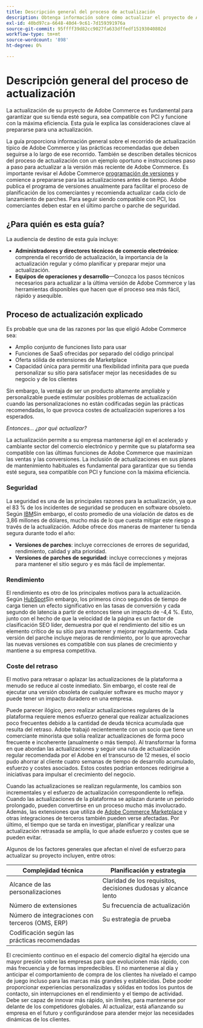 ```yaml
---
title: Descripción general del proceso de actualización
description: Obtenga información sobre cómo actualizar el proyecto de Adobe Commerce ayuda a mantener la seguridad de su tienda y a funcionar de forma eficaz.
exl-id: 40bd97ca-6648-40d4-9c61-7d159391976a
source-git-commit: 95ffff39d82cc9027fa633dffedf15193040802d
workflow-type: tm+mt
source-wordcount: '898'
ht-degree: 0%

---
```


# Descripción general del proceso de actualización

La actualización de su proyecto de Adobe Commerce es fundamental para garantizar que su tienda esté segura, sea compatible con PCI y funcione con la máxima eficiencia. Esta guía le explica las consideraciones clave al prepararse para una actualización.

La guía proporciona información general sobre el recorrido de actualización típico de Adobe Commerce y las prácticas recomendadas que deben seguirse a lo largo de ese recorrido. También se describen detalles técnicos del proceso de actualización con un ejemplo oportuno e instrucciones paso a paso para actualizar a la versión más reciente de Adobe Commerce. Es importante revisar el Adobe Commerce [programación de versiones](../release/schedule.md) y comience a prepararse para las actualizaciones antes de tiempo. Adobe publica el programa de versiones anualmente para facilitar el proceso de planificación de los comerciantes y recomienda actualizar cada ciclo de lanzamiento de parches. Para seguir siendo compatible con PCI, los comerciantes deben estar en el último parche o parche de seguridad.

## ¿Para quién es esta guía?

La audiencia de destino de esta guía incluye:

- **Administradores y directores técnicos de comercio electrónico**: comprenda el recorrido de actualización, la importancia de la actualización regular y cómo planificar y preparar mejor una actualización.
- **Equipos de operaciones y desarrollo**—Conozca los pasos técnicos necesarios para actualizar a la última versión de Adobe Commerce y las herramientas disponibles que hacen que el proceso sea más fácil, rápido y asequible.

## Proceso de actualización explicado

Es probable que una de las razones por las que eligió Adobe Commerce sea:

- Amplio conjunto de funciones listo para usar
- Funciones de SaaS ofrecidas por separado del código principal
- Oferta sólida de extensiones de Marketplace
- Capacidad única para permitir una flexibilidad infinita para que pueda personalizar su sitio para satisfacer mejor las necesidades de su negocio y de los clientes

Sin embargo, la ventaja de ser un producto altamente ampliable y personalizable puede estimular posibles problemas de actualización cuando las personalizaciones no están codificadas según las prácticas recomendadas, lo que provoca costes de actualización superiores a los esperados.

_Entonces... ¿por qué actualizar?_

La actualización permite a su empresa mantenerse ágil en el acelerado y cambiante sector del comercio electrónico y permite que su plataforma sea compatible con las últimas funciones de Adobe Commerce que maximizan las ventas y las conversiones. La inclusión de actualizaciones en sus planes de mantenimiento habituales es fundamental para garantizar que su tienda esté segura, sea compatible con PCI y funcione con la máxima eficiencia.

### Seguridad

La seguridad es una de las principales razones para la actualización, ya que el 83 % de los incidentes de seguridad se producen en software obsoleto. Según [IBM](https://www.ibm.com/reports/data-breach)Sin embargo, el costo promedio de una violación de datos es de 3,86 millones de dólares, mucho más de lo que cuesta mitigar este riesgo a través de la actualización. Adobe ofrece dos maneras de mantener tu tienda segura durante todo el año:

- **Versiones de parches**: incluye correcciones de errores de seguridad, rendimiento, calidad y alta prioridad.
- **Versiones de parches de seguridad**: incluye correcciones y mejoras para mantener el sitio seguro y es más fácil de implementar.

### Rendimiento

El rendimiento es otro de los principales motivos para la actualización. Según [HubSpot](https://blog.hubspot.com/marketing/page-load-time-conversion-rates)Sin embargo, los primeros cinco segundos de tiempo de carga tienen un efecto significativo en las tasas de conversión y cada segundo de latencia a partir de entonces tiene un impacto de -4,4 %. Esto, junto con el hecho de que la velocidad de la página es un factor de clasificación SEO líder, demuestra por qué el rendimiento del sitio es un elemento crítico de su sitio para mantener y mejorar regularmente. Cada versión del parche incluye mejoras de rendimiento, por lo que aprovechar las nuevas versiones es compatible con sus planes de crecimiento y mantiene a su empresa competitiva.

### Coste del retraso

El motivo para retrasar o aplazar las actualizaciones de la plataforma a menudo se reduce al coste inmediato. Sin embargo, el coste real de ejecutar una versión obsoleta de cualquier software es mucho mayor y puede tener un impacto duradero en una empresa.

Puede parecer ilógico, pero realizar actualizaciones regulares de la plataforma requiere menos esfuerzo general que realizar actualizaciones poco frecuentes debido a la cantidad de deuda técnica acumulada que resulta del retraso. Adobe trabajó recientemente con un socio que tiene un comerciante minorista que solía realizar actualizaciones de forma poco frecuente e incoherente (anualmente o más tiempo). Al transformar la forma en que abordan las actualizaciones y seguir una ruta de actualización regular recomendada por el Adobe en el transcurso de 12 meses, el socio pudo ahorrar al cliente cuatro semanas de tiempo de desarrollo acumulado, esfuerzo y costes asociados. Estos costes podrían entonces redirigirse a iniciativas para impulsar el crecimiento del negocio.

Cuando las actualizaciones se realizan regularmente, los cambios son incrementales y el esfuerzo de actualización correspondiente lo refleja. Cuando las actualizaciones de la plataforma se aplazan durante un periodo prolongado, pueden convertirse en un proceso mucho más involucrado. Además, las extensiones que utiliza de [Adobe Commerce Marketplace](https://marketplace.magento.com/) y otras integraciones de terceros también pueden verse afectadas. Por último, el tiempo que se tarda en investigar, planificar y realizar una actualización retrasada se amplía, lo que añade esfuerzo y costes que se pueden evitar.

Algunos de los factores generales que afectan el nivel de esfuerzo para actualizar su proyecto incluyen, entre otros:

| Complejidad técnica | Planificación y estrategia |
|-----------------------------------------------------------|--------------------------------------------------------------|
| Alcance de las personalizaciones | Claridad de los requisitos, decisiones dudosas y alcance lento |
| Número de extensiones | Su frecuencia de actualización |
| Número de integraciones con terceros (OMS, ERP) | Su estrategia de prueba |
| Codificación según las prácticas recomendadas |                                                              |

El crecimiento continuo en el espacio del comercio digital ha ejercido una mayor presión sobre las empresas para que evolucionen más rápido, con más frecuencia y de formas impredecibles. El no mantenerse al día y anticipar el comportamiento de compra de los clientes ha nivelado el campo de juego incluso para las marcas más grandes y establecidas. Debe poder proporcionar experiencias personalizadas y sólidas en todos los puntos de contacto, sin interrupciones en el rendimiento y el tiempo de actividad. Debe ser capaz de innovar más rápido, sin límites, para mantenerse por delante de los competidores globales. Al actualizar, está afianzando su empresa en el futuro y configurándose para atender mejor las necesidades dinámicas de los clientes.
